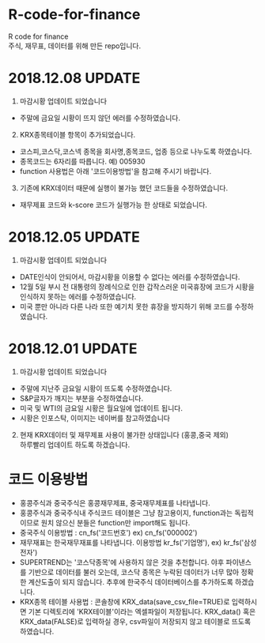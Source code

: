 # R-code-for-finance
R code for finance <br>
주식, 재무표, 데이터를 위해 만든 repo입니다. 

# 2018.12.08 UPDATE
1. 마감시황 업데이트 되었습니다<br>
- 주말에 금요일 시황이 뜨지 않던 에러를 수정하였습니다.<br>

2. KRX종목테이블 항목이 추가되었습니다.<br>
- 코스피,코스닥,코스넥 종목을 회사명,종목코드, 업종 등으로 나누도록 하였습니다.<br>
- 종목코드는 6자리를 따릅니다. 예) 005930<br>
- function 사용법은 아래 '코드이용방법'을 참고해 주시기 바랍니다.<br>

3. 기존에 KRX데이터 때문에 실행이 불가능 했던 코드들을 수정하였습니다.<br>
- 재무제표 코드와 k-score 코드가 실행가능 한 상태로 되었습니다. <br>

# 2018.12.05 UPDATE
1. 마감시황 업데이트 되었습니다<br>
- DATE인식이 안되어서, 마감시황을 이용할 수 없다는 에러를 수정하였습니다.<br>
- 12월 5일 부시 전 대통령의 장례식으로 인한 갑작스러운 미국휴장에 코드가 시황을 인식하지 못하는 에러를 수정하였습니다.<br>
- 미국 뿐만 아니라 다른 나라 또한 예기치 못한 휴장을 방지하기 위해 코드를 수정하였습니다. 


# 2018.12.01 UPDATE
1. 마감시황 업데이트 되었습니다<br>
- 주말에 지난주 금요일 시황이 뜨도록 수정하였습니다.<br>
- S&P글자가 깨지는 부분을 수정하였습니다. <br>
- 미국 및 WTI의 금요일 시황은 월요일에 업데이트 됩니다.<br>
- 시황은 인포스탁, 이미지는 네이버를 참고하였습니다 <br>

2. 현재 KRX데이터 및 재무제표 사용이 불가한 상태입니다 (홍콩,중국 제외) <br>
하루빨리 업데이트 하도록 하겠습니다. <br>


# 코드 이용방법
- 홍콩주식과 중국주식은 홍콩재무제표, 중국재무제표를 나타냅니다. <br>
- 홍콩주식과 중국주식내 주식코드 테이블은 그냥 참고용이지, function과는 독립적이므로 원치 않으신 분들은 function만 import해도 됩니다. <br>
- 중국주식 이용방법 : cn_fs('코드번호') ex) cn_fs('000002') <br>
- 재무재표는 한국재무재표를 나타냅니다. 이용방법 kr_fs('기업명'), ex) kr_fs('삼성전자')
- SUPERTREND는 '코스닥종목'에 사용하지 않은 것을 추천합니다. 야후 파이낸스를 기반으로 데이터를 불러 오는데, 코스닥 종목은 누락된 데이터가 너무 많아 정확한 계산도출이 되지 않습니다. 추후에 한국주식 데이터베이스를 추가하도록 하겠습니다. 
- KRX종목 테이블 사용법 : 콘솔창에 KRX_data(save_csv_file=TRUE)로 입력하시면 기본 디렉토리에 'KRX테이블'이라는 엑셀파일이 저장됩니다. KRX_data() 혹은 KRX_data(FALSE)로 입력하실 경우, csv파일이 저장되지 않고 테이블로 뜨도록 하였습니다. 
